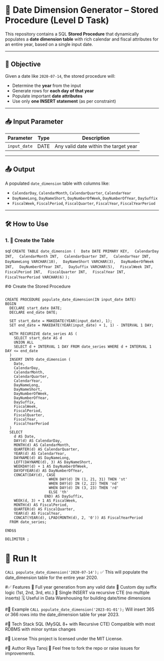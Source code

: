 # 📅 Date Dimension Generator – Stored Procedure (Level D Task)

This repository contains a SQL **Stored Procedure** that dynamically populates a **date dimension table** with rich calendar and fiscal attributes for an entire year, based on a single input date.

---

## 🧠 Objective

Given a date like `2020-07-14`, the stored procedure will:
- Determine the **year** from the input
- Generate rows for **each day of that year**
- Populate important **date attributes**
- Use only **one INSERT statement** (as per constraint)

---

## 📥 Input Parameter

| Parameter     | Type | Description                           |
|---------------|------|---------------------------------------|
| `input_date`  | DATE | Any valid date within the target year |

---

## 📤 Output

A populated `date_dimension` table with columns like:
- `CalendarDay`, `CalendarMonth`, `CalendarQuarter`, `CalendarYear`
- `DayNameLong`, `DayNameShort`, `DayNumberOfWeek`, `DayNumberOfYear`, `DaySuffix`
- `FiscalWeek`, `FiscalPeriod`, `FiscalQuarter`, `FiscalYear`, `FiscalYearPeriod`

---

## 🛠 How to Use

### 1. 📂 Create the Table

sql
`CREATE TABLE date_dimension (`
`  Date DATE PRIMARY KEY,`
`  CalendarDay INT,`
`  CalendarMonth INT,`
`  CalendarQuarter INT,`
`  CalendarYear INT,`
`  DayNameLong VARCHAR(10),`
`  DayNameShort VARCHAR(3),`
`  DayNumberOfWeek INT,`
`  DayNumberOfYear INT,`
`  DaySuffix VARCHAR(5),`
`  FiscalWeek INT,`
`  FiscalPeriod INT,`
`  FiscalQuarter INT,`
`  FiscalYear INT,`
`  FiscalYearPeriod VARCHAR(6)`
`);`



#⚙️ Create the Stored Procedure
```DELIMITER $$

CREATE PROCEDURE populate_date_dimension(IN input_date DATE)
BEGIN
  DECLARE start_date DATE;
  DECLARE end_date DATE;

  SET start_date = MAKEDATE(YEAR(input_date), 1);
  SET end_date = MAKEDATE(YEAR(input_date) + 1, 1) - INTERVAL 1 DAY;

  WITH RECURSIVE date_series AS (
    SELECT start_date AS d
    UNION ALL
    SELECT d + INTERVAL 1 DAY FROM date_series WHERE d + INTERVAL 1 DAY <= end_date
  )
  INSERT INTO date_dimension (
    Date,
    CalendarDay,
    CalendarMonth,
    CalendarQuarter,
    CalendarYear,
    DayNameLong,
    DayNameShort,
    DayNumberOfWeek,
    DayNumberOfYear,
    DaySuffix,
    FiscalWeek,
    FiscalPeriod,
    FiscalQuarter,
    FiscalYear,
    FiscalYearPeriod
  )
  SELECT
    d AS Date,
    DAY(d) AS CalendarDay,
    MONTH(d) AS CalendarMonth,
    QUARTER(d) AS CalendarQuarter,
    YEAR(d) AS CalendarYear,
    DAYNAME(d) AS DayNameLong,
    LEFT(DAYNAME(d), 3) AS DayNameShort,
    WEEKDAY(d) + 1 AS DayNumberOfWeek,
    DAYOFYEAR(d) AS DayNumberOfYear,
    CONCAT(DAY(d), CASE
                    WHEN DAY(d) IN (1, 21, 31) THEN 'st'
                    WHEN DAY(d) IN (2, 22) THEN 'nd'
                    WHEN DAY(d) IN (3, 23) THEN 'rd'
                    ELSE 'th'
                  END) AS DaySuffix,
    WEEK(d, 3) + 1 AS FiscalWeek,
    MONTH(d) AS FiscalPeriod,
    QUARTER(d) AS FiscalQuarter,
    YEAR(d) AS FiscalYear,
    CONCAT(YEAR(d), LPAD(MONTH(d), 2, '0')) AS FiscalYearPeriod
  FROM date_series;

END$$

DELIMITER ;
```

# 🧪 Run It
`CALL populate_date_dimension('2020-07-14');`
✅ This will populate the date_dimension table for the entire year 2020.


#✅ Features
📅 Full year generation from any valid date
🧮 Custom day suffix logic (1st, 2nd, 3rd, etc.)
🧾 Single INSERT via recursive CTE (no multiple inserts)
🗓️ Useful in Data Warehousing for building date/time dimensions

#🧪 Example
`CALL populate_date_dimension('2023-01-01');`
Will insert 365 or 366 rows into the date_dimension table for year 2023.

#🔧 Tech Stack
SQL (MySQL 8+ with Recursive CTE)
Compatible with most RDBMS with minor syntax changes

#📃 License
This project is licensed under the MIT License.

#👤 Author
Riya Tanoj
💬 Feel free to fork the repo or raise issues for improvements.
